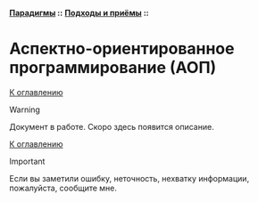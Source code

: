 **[Парадигмы](../../README.md#paradigms-models) ::** 
**[Подходы и приёмы](../../README.md#paradigms-techniques) ::**
# Аспектно-ориентированное программирование (АОП)

<!--

-->

[К оглавлению](../../README.md#paradigms-techniques)

> [!WARNING]
> Документ в работе. Скоро здесь появится описание.

[К оглавлению](../../README.md#paradigms-techniques)

> [!IMPORTANT]
> Если вы заметили ошибку, неточность, нехватку информации, пожалуйста, сообщите мне.

